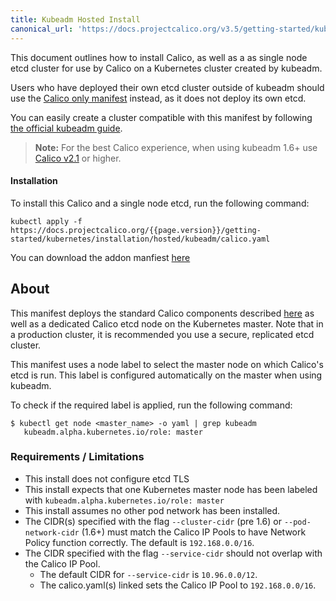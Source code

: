 ```yaml
---
title: Kubeadm Hosted Install 
canonical_url: 'https://docs.projectcalico.org/v3.5/getting-started/kubernetes/installation/hosted/kubeadm/'
---
```


This document outlines how to install Calico, as well as a as single node 
etcd cluster for use by Calico on a Kubernetes cluster created by kubeadm.

Users who have deployed their own etcd cluster outside of kubeadm should 
use the [Calico only manifest](../hosted) instead, as it does not deploy its
own etcd. 

You can easily create a cluster compatible with this manifest by following [the official kubeadm guide](http://kubernetes.io/docs/getting-started-guides/kubeadm/).

> **Note:**
>   For the best Calico experience, when using kubeadm 1.6+ use 
[Calico v2.1]({{site.baseurl}}/v2.1/getting-started/kubernetes/installation/hosted/kubeadm/)
or higher.

#### Installation 

To install this Calico and a single node etcd, run the following command:

```
kubectl apply -f https://docs.projectcalico.org/{{page.version}}/getting-started/kubernetes/installation/hosted/kubeadm/calico.yaml
```

You can download the addon manfiest [here](calico.yaml)

## About

This manifest deploys the standard Calico components described 
[here]({{site.baseurl}}/{{page.version}}/getting-started/kubernetes/installation/hosted) 
as well as a dedicated Calico etcd node on the Kubernetes master.  Note that in a production cluster, it is 
recommended you use a secure, replicated etcd cluster.

This manifest uses a node label to select the master node on which Calico's etcd is run. This label is configured
automatically on the master when using kubeadm.

To check if the required label is applied, run the following command:

```shell
$ kubectl get node <master_name> -o yaml | grep kubeadm
   kubeadm.alpha.kubernetes.io/role: master
```

### Requirements / Limitations

* This install does not configure etcd TLS
* This install expects that one Kubernetes master node has been labeled with `kubeadm.alpha.kubernetes.io/role: master`
* This install assumes no other pod network has been installed.
* The CIDR(s) specified with the flag `--cluster-cidr` (pre 1.6) or
  `--pod-network-cidr` (1.6+) must match the Calico IP Pools to have Network
  Policy function correctly. The default is `192.168.0.0/16`.
* The CIDR specified with the flag `--service-cidr` should not overlap with the Calico IP Pool.
  * The default CIDR for `--service-cidr` is `10.96.0.0/12`.
  * The calico.yaml(s) linked sets the Calico IP Pool to `192.168.0.0/16`.
